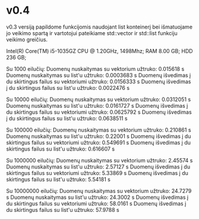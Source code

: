 # v0.4

v0.3 versiją papildome funkcijomis naudojant list konteinerį bei išmatuojame jo veikimo spartą ir vartotojui pateikiame std::vector ir std::list funkciju veikimo greičius.

Intel(R) Core(TM) i5-1035GZ CPU @ 1.20GHz, 1498Mhz; RAM 8.00 GB; HDD 236 GB;

Su 1000 eilučių:
Duomenų nuskaitymas su vektorium užtruko: 0.015618 s 
Duomenų nuskaitymas su list'u užtruko: 0.0003683 s 
Duomenų išvedimas į du skirtingus failus su vektoriumi užtruko: 0.0156333 s 
Duomenų išvedimas į du skirtingus failus su list'u užtruko: 0.0022476 s

Su 10000 eilučių:
Duomenų nuskaitymas su vektorium užtruko: 0.0312051 s 
Duomenų nuskaitymas su list'u užtruko: 0.0161727 s 
Duomenų išvedimas į du skirtingus failus su vektoriumi užtruko: 0.0625792 s 
Duomenų išvedimas į du skirtingus failus su list'u užtruko: 0.0638511 s

Su 100000 eilučių:
Duomenų nuskaitymas su vektorium užtruko: 0.210861 s 
Duomenų nuskaitymas su list'u užtruko: 0.22001 s 
Duomenų išvedimas į du skirtingus failus su vektoriumi užtruko: 0.549691 s 
Duomenų išvedimas į du skirtingus failus su list'u užtruko: 0.616607 s

Su 1000000 eilučių:
Duomenų nuskaitymas su vektorium užtruko: 2.45574 s 
Duomenų nuskaitymas su list'u užtruko: 2.57127 s 
Duomenų išvedimas į du skirtingus failus su vektoriumi užtruko: 5.33869 s 
Duomenų išvedimas į du skirtingus failus su list'u užtruko: 5.54181 s

Su 10000000 eilučių:
Duomenų nuskaitymas su vektorium užtruko: 24.7279 s 
Duomenų nuskaitymas su list'u užtruko: 24.3002 s 
Duomenų išvedimas į du skirtingus failus su vektoriumi užtruko: 58.0161 s 
Duomenų išvedimas į du skirtingus failus su list'u užtruko: 57.9788 s
